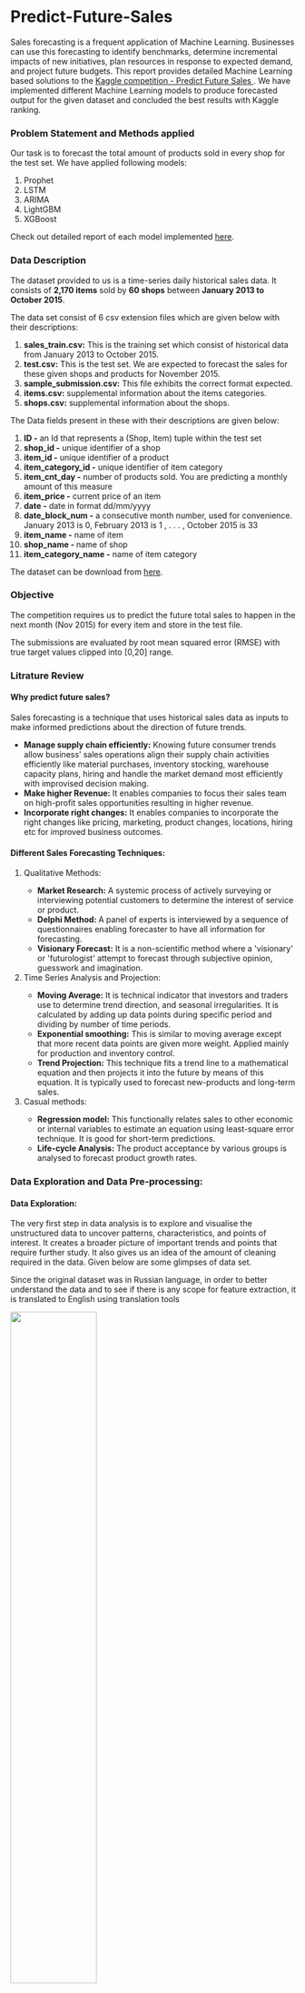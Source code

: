 # Predict-Future-Sales

Sales forecasting is a frequent application of Machine Learning. Businesses can use this forecasting to identify benchmarks, determine incremental impacts of new initiatives, plan resources in response to expected demand, and project future budgets. This report provides detailed Machine Learning based solutions to the <a href="https://www.kaggle.com/c/competitive-data-science-predict-future-sales">Kaggle competition - Predict Future Sales </a>. We have implemented different Machine Learning models to produce forecasted output for the given dataset and concluded the best results with Kaggle ranking. 

<h3>Problem Statement and Methods applied</h3>
<p>Our task is to forecast the total amount of products sold in every shop for the test set. We have applied following models:
<ol>
<li>Prophet</li>
<li>LSTM</li>
<li>ARIMA</li>
<li>LightGBM</li>
<li>XGBoost</li>
</ol>

Check out detailed report of each model implemented <a href="https://docs.google.com/document/d/1JJp8aekJ470IJNwLytv9RFhP0BZMUtIeDTuWqgZEP3c/edit">here</a>.

<h3>Data Description</h3>
<p>The dataset provided to us is a time-series daily historical sales data. It consists of <b>2,170 items</b> sold by <b>60 shops</b> between <b>January 2013 to October 2015</b>.</p> 
<p>The data set consist of 6 csv extension files which are given below with their descriptions: </p>
<ol>
<li><b>sales_train.csv:</b> This is the training set which consist of historical data from January 2013 to October 2015.</li>
<li><b>test.csv:</b> This is the test set. We are expected to forecast the sales for these given shops and products for November 2015.</li>
<li><b>sample_submission.csv:</b> This file exhibits the correct format expected.</li>
<li><b>items.csv:</b> supplemental information about the items categories.</li>
<li><b>shops.csv:</b> supplemental information about the shops.</li>
</ol>
	
The Data fields present in these with their descriptions are given below:
<ol>
<li><b>ID -</b> an Id that represents a (Shop, Item) tuple within the test set
<li><b>shop_id -</b> unique identifier of a shop
<li><b>item_id -</b> unique identifier of a product
<li><b>item_category_id -</b> unique identifier of item category
<li><b>item_cnt_day -</b> number of products sold. You are predicting a monthly amount of this measure
<li><b>item_price -</b> current price of an item
<li><b>date -</b> date in format dd/mm/yyyy
<li><b>date_block_num -</b> a consecutive month number, used for convenience. January 2013 is 0, February 2013 is 1 , . . . , October 2015 is 33
<li><b>item_name -</b> name of item
<li><b>shop_name - </b>name of shop
<li><b>item_category_name -</b> name of item category
</ol>
<p>The dataset can be download from <a href="https://www.kaggle.com/c/competitive-data-science-predict-future-sales/data">here</a>.

<h3>Objective</h3>
<p>The competition requires us to predict the future total sales to happen in the next month (Nov 2015) for every item and store in the test file. 
<p>The submissions are evaluated by root mean squared error (RMSE) with true target values clipped into [0,20] range.

<h3>Litrature Review</h3>
<h4>Why predict future sales?</h4>
<p>Sales forecasting is a technique that uses historical sales data as inputs to make informed predictions about the direction of future trends.
<ul>
<li><b>Manage supply chain efficiently:</b> Knowing future consumer trends allow business’ sales operations align their supply chain activities efficiently like material purchases, inventory stocking, warehouse capacity plans, hiring and handle the market demand most efficiently with improvised decision making. 
<li><b>Make higher Revenue:</b> It enables companies to focus their sales team on high-profit sales opportunities resulting in higher revenue.
<li><b>Incorporate right changes:</b> It enables companies to incorporate the right changes like pricing, marketing, product changes, locations, hiring etc for improved business outcomes.
</ul>
<h4>Different Sales Forecasting Techniques:</h4>
<ol>
<li>Qualitative Methods:</li>
<ul>
<li><b>Market Research:</b> A systemic process of actively surveying or interviewing potential customers to determine the interest of service or product.</li>
<li><b>Delphi Method: </b>A panel of experts is interviewed by a sequence of questionnaires enabling forecaster to have all information for forecasting.</li>
<li><b>Visionary Forecast:</b> It is a non-scientific method where a 'visionary' or 'futurologist' attempt to forecast through subjective opinion, guesswork and imagination.</li>
</ul>
<li>Time Series Analysis and Projection:</li>
<ul>
<li><b>Moving Average:</b> It is technical indicator that investors and traders use to determine trend direction, and seasonal irregularities. It is calculated by adding up data points during specific period and dividing by number of time periods.</li>
<li><b>Exponential smoothing:</b> This is similar to moving average except that more recent data points are given more weight. Applied mainly for production and inventory control.</li>
<li><b>Trend Projection:</b> This technique fits a trend line to a mathematical equation and then projects it into the future by means of this equation. It is typically used to forecast new-products and long-term sales.</li>
</ul>
<li>Casual methods:</li>
<ul>
<li><b>Regression model:</b> This functionally relates sales to other economic or internal variables to estimate an equation using least-square error technique. It is good for short-term predictions.</li>
<li><b>Life-cycle Analysis:</b> The product acceptance by various groups is analysed to forecast product growth rates.</li>
</ul>
</ol>
<h3>Data Exploration and Data Pre-processing:</3>
<h4>Data Exploration:</h4>
<p>The very first step in data analysis is to explore and visualise the unstructured data to uncover patterns, characteristics, and points of interest. It creates a broader picture of important trends and points that require further study. It also gives us an idea of the amount of cleaning required in the data. Given below are some glimpses of data set.<p>
<p>Since the original dataset was in Russian language, in order to better understand the data and to see if there is any scope for feature extraction, it is translated to English using translation tools</p>

<img src="https://user-images.githubusercontent.com/41836325/176777406-33dd8f3b-cbe0-4cae-92b0-93484fa1500c.png" width="55%">
<img src="https://user-images.githubusercontent.com/41836325/176778112-76ad834b-8224-4f7e-a616-37e0692ee51e.png" width="50%">
<img src="https://user-images.githubusercontent.com/41836325/176778647-a6efc1e5-7752-4668-b83e-deb69d57cd1e.png" width="50%">
<img src="https://user-images.githubusercontent.com/41836325/176778376-d1bc498c-0e06-4559-819b-7ed4cce81469.png" width="40%">

<p>From exploration we can conclude that we only need to forecast sales for 5,100 items for 42 shops. Hence, we may not include all shops and items to reduce computing resources required to train models.</p>

<h3>Visualizing Data</h3>
<p>For data visualization, we have mainly used Plotly, Seaborn and Matplotlib python visualization libraries.

<b>1. Distribution of items in each category:</b> We can see the distribution of items among 83 categories. Item category 40 has highest number of items.

<img src="https://user-images.githubusercontent.com/41836325/176785731-a16993e2-66df-4b57-bf94-4555943525b1.png" width="85%">

<b>2. Total sales made by each shop over the span of 34 months. </b>

<img src="https://user-images.githubusercontent.com/41836325/176786045-186c08f6-8ccb-4ec8-91d6-92d5a6c02ce9.png" width="85%">

3.Below plot shows the <b>total number of items sold by each shop on a day</b> over the span of 34 months. We can see that shop no. 9 opens sporadically and makes huge sales when opened. We also see peaks in the year ends sales.

<img src="https://user-images.githubusercontent.com/41836325/176786200-40dc2d1f-a3aa-4268-b198-586003a3784f.png" width="85%">

<b>4. Plot of item prices of each item:</b> We can most items are pretty much in same price range except for one item (6606) which is way high. This is clearly an outlier.

<img src="https://user-images.githubusercontent.com/41836325/176786427-ffc9c68e-c7a5-4bb9-8db7-12bc10bea785.png" width="85%">

<b>5. Below plot shows the total sales and number of items sold in a month:</b> We can see there is seasonality in the sales trend. The sales seem to peak in the year end, and then follows a decreasing trend.

<img src="https://user-images.githubusercontent.com/41836325/176786516-6f03ecb3-bb68-4a80-9031-83e1e5d6d8bd.png" width="85%">

<h3>Data cleaning:</h3>
<p>Data in its true form is raw and not usable. It needs to be cleaned and produced in a form that is more readable and usable. The practice of modifying or altering data in order to make it more understandable and structured is known as data manipulation. It enhances the quality of the data for future modelling purposes. Following are some of the steps performed to clean the data
<p>From above plots, we can see there are clearly some outliers that needs to be treated.
<p>An outlier is an observation or value that lies an abnormal distance from other values in a given sample. These are stranglers that can be extremely high values or extremely low values. This can be variability in the measurement or it can sometimes indicate an error during experiment. Usually, outliers can lead to misleading interpretations and hence are advised to be removed before training a model. 

<p>Detecting outliers using box plot.</p>
<b>1. Box plot of item_price feature:</b> We see there is one particular item having price above 300k, far away from rest of the sample.
<img src="https://user-images.githubusercontent.com/41836325/176786960-935d235f-8b84-4fc5-822d-239f8b2e7059.png" width="60%">

<b>2. Box plot of item_cnt_day feature:</b> We see there is one sample with item count more than 2000.
<img src="https://user-images.githubusercontent.com/41836325/176787089-da6d9863-918a-421a-a800-831f20f61379.png" width="60%">

<p>We simply remove these outlier samples as they can skew the training considerably</p>
<img src="https://user-images.githubusercontent.com/41836325/176787154-3fcb4819-cbfa-4823-9c84-60b12119d9ec.png" width="30%">

<p><b>3. Handling negative values:</b>  We see train data has samples with negative item_price and negative item count.</p>
<img src="https://user-images.githubusercontent.com/41836325/176787231-0b739e7b-f37a-4177-baec-898862ca817f.png" width="20%">

<p>Since item price and count is not fixed and vary with months, we have handled them by making the negative values to null and imputing them using Scikit-learn’s <b>KNNImputer</b> that uses K-Nearest Neighbour algorithm to assign null values with values of it’s closes neighbouring sample.</p>
<img src="https://user-images.githubusercontent.com/41836325/176787868-3234b4e4-da55-454f-835f-150e49678262.png" width="45%">

<p><b>4.Handling null values:</b> This dataset has no null values.</p>
<img src="https://user-images.githubusercontent.com/41836325/176788118-eaa01c3a-8bac-4bdb-92c7-515f9b18ad5f.png" width="20%">

<h3>Problem Statement and Methods applied</h3>
<p>Our task is to forecast the total amount of products sold in every shop for the test set. We had applied following models:
<ol>
<li>Prophet</li>
<li>LSTM</li>
<li>ARIMA</li>
<li>LightGBM</li>
<li>XGBoost</li>
</ol>

Check out detailed report of each model implemented <a href="https://docs.google.com/document/d/1JJp8aekJ470IJNwLytv9RFhP0BZMUtIeDTuWqgZEP3c/edit">here</a>.

